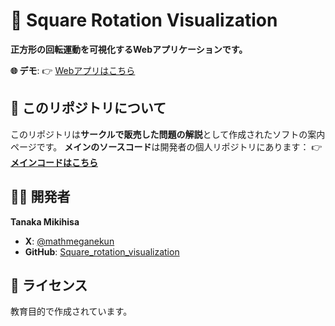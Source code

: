 # 🔄 Square Rotation Visualization

**正方形の回転運動を可視化するWebアプリケーションです。**

**🌐 デモ**:
👉 [Webアプリはこちら](https://tanakamikihisa.github.io/square_rotation_visualization/square_rotation_visualization.html)

## 📖 このリポジトリについて

このリポジトリは**サークルで販売した問題の解説**として作成されたソフトの案内ページです。
**メインのソースコード**は開発者の個人リポジトリにあります：
👉 **[メインコードはこちら](https://github.com/TanakaMikihisa/square_rotation_visualization)**

## 👨‍💻 開発者

**Tanaka Mikihisa**
- **X**: [@mathmeganekun](https://x.com/mathmeganekun?s=11)
- **GitHub**: [Square_rotation_visualization](https://github.com/TanakaMikihisa/square_rotation_visualization)

## 📄 ライセンス

教育目的で作成されています。